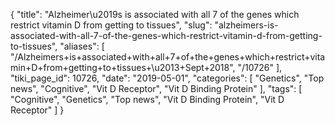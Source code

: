 {
    "title": "Alzheimer\u2019s is associated with all 7 of the genes which restrict vitamin D from getting to tissues",
    "slug": "alzheimers-is-associated-with-all-7-of-the-genes-which-restrict-vitamin-d-from-getting-to-tissues",
    "aliases": [
        "/Alzheimers+is+associated+with+all+7+of+the+genes+which+restrict+vitamin+D+from+getting+to+tissues+\u2013+Sept+2018",
        "/10726"
    ],
    "tiki_page_id": 10726,
    "date": "2019-05-01",
    "categories": [
        "Genetics",
        "Top news",
        "Cognitive",
        "Vit D Receptor",
        "Vit D Binding Protein"
    ],
    "tags": [
        "Cognitive",
        "Genetics",
        "Top news",
        "Vit D Binding Protein",
        "Vit D Receptor"
    ]
}